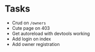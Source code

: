# Tasks
* Crud on `/owners`
* Cute page on 403
* Get autoreload with devtools working
* Add login on index
* Add owner registration

